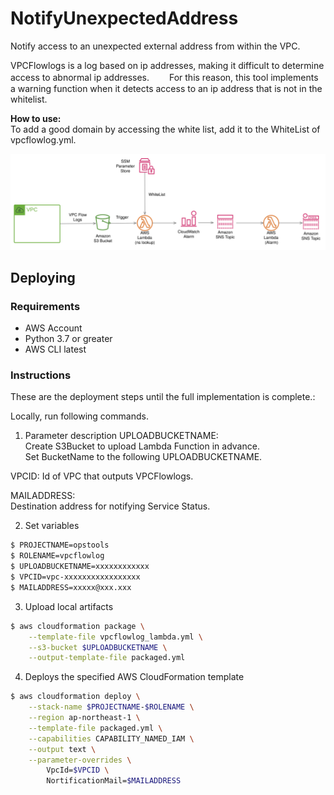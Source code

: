 # NotifyUnexpectedAddress

Notify access to an unexpected external address from within the VPC.


VPCFlowlogs is a log based on ip addresses, making it difficult to determine access to abnormal ip addresses.　　
For this reason, this tool implements a warning function when it detects access to an ip address that is not in the whitelist.  

__How to use:__  
To add a good domain by accessing the white list, add it to the WhiteList of vpcflowlog.yml.  

![](./images/vpcflowlogs.svg)  

## Deploying
### Requirements

- AWS Account
- Python 3.7 or greater
- AWS CLI latest

### Instructions

These are the deployment steps until the full implementation is complete.:

Locally, run following commands. 

1. Parameter description
UPLOADBUCKETNAME:  
Create S3Bucket to upload Lambda Function in advance.  
Set BucketName to the following UPLOADBUCKETNAME.  

VPCID:
Id of VPC that outputs VPCFlowlogs.

MAILADDRESS:  
Destination address for notifying Service Status.


2. Set variables

```bash
$ PROJECTNAME=opstools
$ ROLENAME=vpcflowlog
$ UPLOADBUCKETNAME=xxxxxxxxxxxx
$ VPCID=vpc-xxxxxxxxxxxxxxxxx
$ MAILADDRESS=xxxxx@xxx.xxx
```

3. Upload local artifacts  
```bash
$ aws cloudformation package \
    --template-file vpcflowlog_lambda.yml \
    --s3-bucket $UPLOADBUCKETNAME \
    --output-template-file packaged.yml
```

4. Deploys the specified AWS CloudFormation template
```bash
$ aws cloudformation deploy \
    --stack-name $PROJECTNAME-$ROLENAME \
    --region ap-northeast-1 \
    --template-file packaged.yml \
    --capabilities CAPABILITY_NAMED_IAM \
    --output text \
    --parameter-overrides \
        VpcId=$VPCID \
        NortificationMail=$MAILADDRESS
```
